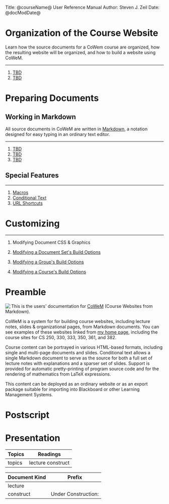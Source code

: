 Title: @courseName@ User Reference Manual
Author: Steven J. Zeil
Date: @docModDate@



# Organization of the Course Website


Learn how the source documents for a CoWem course are organized, how
the resulting website will be organized, and how to build a website
using CoWeM.  

---

1. [ ](lecture) [TBD](doc:directories)
2. [ ](lecture) [TBD](doc:buildingTheWebsite)



# Preparing Documents

## Working in Markdown

All source documents in CoWeM are written in [Markdown](https://en.wikipedia.org/wiki/Markdown),
a notation designed
for easy typing in an ordinary text editor.

---

1. [ ](lecture)  [TBD](doc:markdown)
2. [ ](lecture)  [TBD](doc:markdownExtensions)
3. [ ](lecture)  [TBD](doc:theOutline)


## Special Features

---

1. [ ](lecture)  [Macros](doc:macros)
1. [ ](lecture)  [Conditional Text](doc:conditionalText)
2. [ ](lecture)  [URL Shortcuts](doc:urlShortcuts)

# Customizing

---

1. [ ](construct) Modifying Document CSS & Graphics

2. [ ](construct) [Modifying a Document Set's Build Options](doc:docsetOptions)

3. [ ](construct) [Modifying a Group's Build Options](doc:groupOptions)

4. [ ](construct) [Modifying a Course's Build Options](doc:courseOptions)


# Preamble


<img src="graphics:cowem64.png" align="left"/>

This is the users' documentation for 
[CoWeM](https://git-community.cs.odu.edu/zeil/Course_Website_Management)
(Course Websites from Markdown). 

CoWeM is a system for for building course websites, including lecture notes,
slides & organizational pages, from Markdown documents. You can see examples of
these websites linked from [my home page](http://www.cs.odu.edu/~zeil),
including the course sites for CS 250, 330, 333, 350, 361, and 382.

Course content can be portrayed in various HTML-based formats, including
single and multi-page documents and slides. Conditional text allows a single
Markdown document to serve as the source for both a full set of lecture notes
with explanations and a sparser set of slides. Support is provided for
automatic pretty-printing of program source code and for the rendering of
mathematics from LaTeX expressions.

This content can be deployed as an ordinary website or as an export package
suitable for importing into Blackboard or other Learning Management Systems.





# Postscript


# Presentation


<!-- The first table controls the number of columns in the table view and
     the arrangement of items within those columns -->

| Topics | Readings |
|--------|---------------|
| topics | lecture construct |


<!-- The second table controls prefix wording inserted before items in the moules view. -->

| Document Kind | Prefix        |
|---------------|---------------|
| lecture       |               |
| construct     | Under Construction:   |
 
